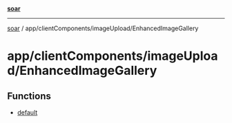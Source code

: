 [**soar**](../../../../README.md)

***

[soar](../../../../modules.md) / app/clientComponents/imageUpload/EnhancedImageGallery

# app/clientComponents/imageUpload/EnhancedImageGallery

## Functions

- [default](functions/default.md)
